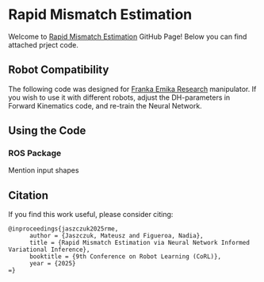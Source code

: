 # Rapid Mismatch Estimation
Welcome to [Rapid Mismatch Estimation](https://mateusz-jaszczuk.github.io/rme/) GitHub Page! Below you can find attached prject code.

## Robot Compatibility
The following code was designed for [Franka Emika Research](https://www.franka.de/) manipulator. If you wish to use it with different robots, adjust the DH-parameters in Forward Kinematics code, and re-train the Neural Network.


## Using the Code



### ROS Package

Mention input shapes

## Citation
If you find this work useful, please consider citing:
<pre><code>@inproceedings{jaszczuk2025rme,
      author = {Jaszczuk, Mateusz and Figueroa, Nadia},
      title = {Rapid Mismatch Estimation via Neural Network Informed Variational Inference},
      booktitle = {9th Conference on Robot Learning (CoRL)},
      year = {2025}
=}</code></pre>
